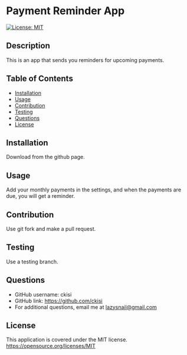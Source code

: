 # Payment Reminder App

[![License: MIT](https://img.shields.io/badge/License-MIT-yellow.svg)](https://opensource.org/licenses/MIT)

## Description
This is an app that sends you reminders for upcoming payments.

## Table of Contents
- [Installation](#installation)
- [Usage](#usage)
- [Contribution](#contribution)
- [Testing](#testing)
- [Questions](#questions)
- [License](#license)

## Installation
Download from the github page.

## Usage
Add your monthly payments in the settings, and when the payments are due, you will get a reminder.

## Contribution
Use git fork and make a pull request.

## Testing
Use a testing branch.

## Questions
- GitHub username: ckisi
- GitHub link: https://github.com/ckisi
- For additional questions, email me at lazysnail@gmail.com

## License
This application is covered under the MIT license.  
https://opensource.org/licenses/MIT
